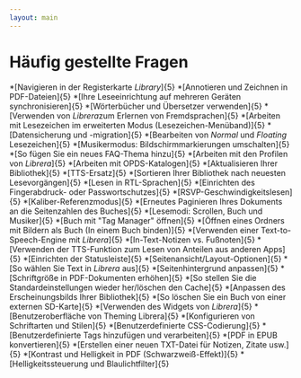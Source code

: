 ```yaml
---
layout: main
---
```


# Häufig gestellte Fragen

*[Navigieren in der Registerkarte _Library_]{5}
*[Annotieren und Zeichnen in PDF-Dateien]{5}
*[Ihre Leseeinrichtung auf mehreren Geräten synchronisieren]{5}
*[Wörterbücher und Übersetzer verwenden]{5}
*[Verwenden von *Librera*zum Erlernen von Fremdsprachen]{5}
*[Arbeiten mit Lesezeichen im erweiterten Modus (Lesezeichen-Menüband)]{5}
*[Datensicherung und -migration]{5}
*[Bearbeiten von _Normal_ und _Floating_ Lesezeichen]{5}
*[Musikermodus: Bildschirmmarkierungen umschalten]{5}
*[So fügen Sie ein neues FAQ-Thema hinzu]{5}
*[Arbeiten mit den Profilen von _Librera_]{5}
*[Arbeiten mit OPDS-Katalogen]{5}
*[Aktualisieren Ihrer Bibliothek]{5}
*[TTS-Ersatz]{5}
*[Sortieren Ihrer Bibliothek nach neuesten Lesevorgängen]{5}
*[Lesen in RTL-Sprachen]{5}
*[Einrichten des Fingerabdruck- oder Passwortschutzes]{5}
*[RSVP-Geschwindigkeitslesen]{5}
*[Kaliber-Referenzmodus]{5}
*[Erneutes Paginieren Ihres Dokuments an die Seitenzahlen des Buches]{5}
*[Lesemodi: Scrollen, Buch und Musiker]{5}
*[Buch mit &quot;Tag Manager&quot; öffnen]{5}
*[Öffnen eines Ordners mit Bildern als Buch (In einem Buch binden)]{5}
*[Verwenden einer Text-to-Speech-Engine mit _Librera_]{5}
*[In-Text-Notizen vs. Fußnoten]{5}
*[Verwenden der TTS-Funktion zum Lesen von Anteilen aus anderen Apps]{5}
*[Einrichten der Statusleiste]{5}
*[Seitenansicht/Layout-Optionen]{5}
*[So wählen Sie Text in _Librera_ aus]{5}
*[Seitenhintergrund anpassen]{5}
*[Schriftgröße in PDF-Dokumenten erhöhen]{5}
*[So stellen Sie die Standardeinstellungen wieder her/löschen den Cache]{5}
*[Anpassen des Erscheinungsbilds Ihrer Bibliothek]{5}
*[So löschen Sie ein Buch von einer externen SD-Karte]{5}
*[Verwenden des Widgets von _Librera_]{5}
*[Benutzeroberfläche von Theming Librera]{5}
*[Konfigurieren von Schriftarten und Stilen]{5}
*[Benutzerdefinierte CSS-Codierung]{5}
*[Benutzerdefinierte Tags hinzufügen und verarbeiten]{5}
*[PDF in EPUB konvertieren]{5}
*[Erstellen einer neuen TXT-Datei für Notizen, Zitate usw.]{5}
*[Kontrast und Helligkeit in PDF (Schwarzweiß-Effekt)]{5}
*[Helligkeitssteuerung und Blaulichtfilter]{5}

